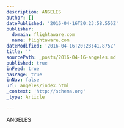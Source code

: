 ```yaml
---
description: ANGELES
author: []
datePublished: '2016-04-16T20:23:58.556Z'
publisher:
  domain: flightaware.com
  name: flightaware.com
dateModified: '2016-04-16T20:23:41.875Z'
title: ''
sourcePath: _posts/2016-04-16-angeles.md
published: true
inFeed: true
hasPage: true
inNav: false
url: angeles/index.html
_context: 'http://schema.org'
_type: Article

---
```

ANGELES